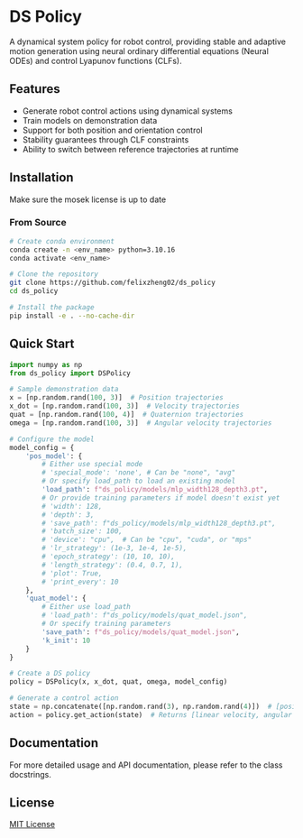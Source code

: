 # DS Policy

A dynamical system policy for robot control, providing stable and adaptive motion generation using neural ordinary differential equations (Neural ODEs) and control Lyapunov functions (CLFs).

## Features

- Generate robot control actions using dynamical systems
- Train models on demonstration data
- Support for both position and orientation control
- Stability guarantees through CLF constraints
- Ability to switch between reference trajectories at runtime

## Installation
Make sure the mosek license is up to date

### From Source

```bash
# Create conda environment
conda create -n <env_name> python=3.10.16
conda activate <env_name>

# Clone the repository
git clone https://github.com/felixzheng02/ds_policy
cd ds_policy

# Install the package
pip install -e . --no-cache-dir
```

## Quick Start

```python
import numpy as np
from ds_policy import DSPolicy

# Sample demonstration data
x = [np.random.rand(100, 3)]  # Position trajectories
x_dot = [np.random.rand(100, 3)]  # Velocity trajectories
quat = [np.random.rand(100, 4)]  # Quaternion trajectories
omega = [np.random.rand(100, 3)]  # Angular velocity trajectories

# Configure the model
model_config = {
    'pos_model': {
        # Either use special mode
        # 'special_mode': 'none', # Can be "none", "avg"
        # Or specify load_path to load an existing model
        'load_path': f"ds_policy/models/mlp_width128_depth3.pt",
        # Or provide training parameters if model doesn't exist yet
        # 'width': 128,
        # 'depth': 3,
        # 'save_path': f"ds_policy/models/mlp_width128_depth3.pt",
        # 'batch_size': 100,
        # 'device': "cpu",  # Can be "cpu", "cuda", or "mps"
        # 'lr_strategy': (1e-3, 1e-4, 1e-5),
        # 'epoch_strategy': (10, 10, 10),
        # 'length_strategy': (0.4, 0.7, 1),
        # 'plot': True,
        # 'print_every': 10
    },
    'quat_model': {
        # Either use load_path
        # 'load_path': f"ds_policy/models/quat_model.json",
        # Or specify training parameters
        'save_path': f"ds_policy/models/quat_model.json",
        'k_init': 10
    }
}

# Create a DS policy
policy = DSPolicy(x, x_dot, quat, omega, model_config)

# Generate a control action
state = np.concatenate([np.random.rand(3), np.random.rand(4)])  # [position, quaternion]
action = policy.get_action(state)  # Returns [linear velocity, angular velocity]
```

## Documentation

For more detailed usage and API documentation, please refer to the class docstrings.

## License

[MIT License](LICENSE)